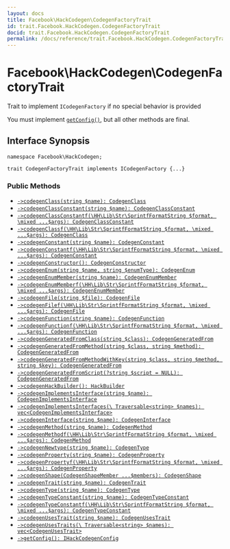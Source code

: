 ```yaml
---
layout: docs
title: Facebook\HackCodegen\CodegenFactoryTrait
id: trait.Facebook.HackCodegen.CodegenFactoryTrait
docid: trait.Facebook.HackCodegen.CodegenFactoryTrait
permalink: /docs/reference/trait.Facebook.HackCodegen.CodegenFactoryTrait.md
---
```

# Facebook\\HackCodegen\\CodegenFactoryTrait




Trait to implement ` ICodegenFactory ` if no special behavior is provided




You must implement [` getConfig() `](<trait.Facebook.HackCodegen.CodegenFactoryTrait.getConfig.md>), but all other methods are final.




## Interface Synopsis




``` Hack
namespace Facebook\HackCodegen;

trait CodegenFactoryTrait implements ICodegenFactory {...}
```




### Public Methods




+ [` ->codegenClass(string $name): CodegenClass `](<trait.Facebook.HackCodegen.CodegenFactoryTrait.codegenClass.md>)
+ [` ->codegenClassConstant(string $name): CodegenClassConstant `](<trait.Facebook.HackCodegen.CodegenFactoryTrait.codegenClassConstant.md>)
+ [` ->codegenClassConstantf(\HH\Lib\Str\SprintfFormatString $format, \mixed ...$args): CodegenClassConstant `](<trait.Facebook.HackCodegen.CodegenFactoryTrait.codegenClassConstantf.md>)
+ [` ->codegenClassf(\HH\Lib\Str\SprintfFormatString $format, \mixed ...$args): CodegenClass `](<trait.Facebook.HackCodegen.CodegenFactoryTrait.codegenClassf.md>)
+ [` ->codegenConstant(string $name): CodegenConstant `](<trait.Facebook.HackCodegen.CodegenFactoryTrait.codegenConstant.md>)
+ [` ->codegenConstantf(\HH\Lib\Str\SprintfFormatString $format, \mixed ...$args): CodegenConstant `](<trait.Facebook.HackCodegen.CodegenFactoryTrait.codegenConstantf.md>)
+ [` ->codegenConstructor(): CodegenConstructor `](<trait.Facebook.HackCodegen.CodegenFactoryTrait.codegenConstructor.md>)
+ [` ->codegenEnum(string $name, string $enumType): CodegenEnum `](<trait.Facebook.HackCodegen.CodegenFactoryTrait.codegenEnum.md>)
+ [` ->codegenEnumMember(string $name): CodegenEnumMember `](<trait.Facebook.HackCodegen.CodegenFactoryTrait.codegenEnumMember.md>)
+ [` ->codegenEnumMemberf(\HH\Lib\Str\SprintfFormatString $format, \mixed ...$args): CodegenEnumMember `](<trait.Facebook.HackCodegen.CodegenFactoryTrait.codegenEnumMemberf.md>)
+ [` ->codegenFile(string $file): CodegenFile `](<trait.Facebook.HackCodegen.CodegenFactoryTrait.codegenFile.md>)
+ [` ->codegenFilef(\HH\Lib\Str\SprintfFormatString $format, \mixed ...$args): CodegenFile `](<trait.Facebook.HackCodegen.CodegenFactoryTrait.codegenFilef.md>)
+ [` ->codegenFunction(string $name): CodegenFunction `](<trait.Facebook.HackCodegen.CodegenFactoryTrait.codegenFunction.md>)
+ [` ->codegenFunctionf(\HH\Lib\Str\SprintfFormatString $format, \mixed ...$args): CodegenFunction `](<trait.Facebook.HackCodegen.CodegenFactoryTrait.codegenFunctionf.md>)
+ [` ->codegenGeneratedFromClass(string $class): CodegenGeneratedFrom `](<trait.Facebook.HackCodegen.CodegenFactoryTrait.codegenGeneratedFromClass.md>)
+ [` ->codegenGeneratedFromMethod(string $class, string $method): CodegenGeneratedFrom `](<trait.Facebook.HackCodegen.CodegenFactoryTrait.codegenGeneratedFromMethod.md>)
+ [` ->codegenGeneratedFromMethodWithKey(string $class, string $method, string $key): CodegenGeneratedFrom `](<trait.Facebook.HackCodegen.CodegenFactoryTrait.codegenGeneratedFromMethodWithKey.md>)
+ [` ->codegenGeneratedFromScript(?string $script = NULL): CodegenGeneratedFrom `](<trait.Facebook.HackCodegen.CodegenFactoryTrait.codegenGeneratedFromScript.md>)
+ [` ->codegenHackBuilder(): HackBuilder `](<trait.Facebook.HackCodegen.CodegenFactoryTrait.codegenHackBuilder.md>)
+ [` ->codegenImplementsInterface(string $name): CodegenImplementsInterface `](<trait.Facebook.HackCodegen.CodegenFactoryTrait.codegenImplementsInterface.md>)
+ [` ->codegenImplementsInterfaces(\ Traversable<string> $names): vec<CodegenImplementsInterface> `](<trait.Facebook.HackCodegen.CodegenFactoryTrait.codegenImplementsInterfaces.md>)
+ [` ->codegenInterface(string $name): CodegenInterface `](<trait.Facebook.HackCodegen.CodegenFactoryTrait.codegenInterface.md>)
+ [` ->codegenMethod(string $name): CodegenMethod `](<trait.Facebook.HackCodegen.CodegenFactoryTrait.codegenMethod.md>)
+ [` ->codegenMethodf(\HH\Lib\Str\SprintfFormatString $format, \mixed ...$args): CodegenMethod `](<trait.Facebook.HackCodegen.CodegenFactoryTrait.codegenMethodf.md>)
+ [` ->codegenNewtype(string $name): CodegenType `](<trait.Facebook.HackCodegen.CodegenFactoryTrait.codegenNewtype.md>)
+ [` ->codegenProperty(string $name): CodegenProperty `](<trait.Facebook.HackCodegen.CodegenFactoryTrait.codegenProperty.md>)
+ [` ->codegenPropertyf(\HH\Lib\Str\SprintfFormatString $format, \mixed ...$args): CodegenProperty `](<trait.Facebook.HackCodegen.CodegenFactoryTrait.codegenPropertyf.md>)
+ [` ->codegenShape(CodegenShapeMember ...$members): CodegenShape `](<trait.Facebook.HackCodegen.CodegenFactoryTrait.codegenShape.md>)
+ [` ->codegenTrait(string $name): CodegenTrait `](<trait.Facebook.HackCodegen.CodegenFactoryTrait.codegenTrait.md>)
+ [` ->codegenType(string $name): CodegenType `](<trait.Facebook.HackCodegen.CodegenFactoryTrait.codegenType.md>)
+ [` ->codegenTypeConstant(string $name): CodegenTypeConstant `](<trait.Facebook.HackCodegen.CodegenFactoryTrait.codegenTypeConstant.md>)
+ [` ->codegenTypeConstantf(\HH\Lib\Str\SprintfFormatString $format, \mixed ...$args): CodegenTypeConstant `](<trait.Facebook.HackCodegen.CodegenFactoryTrait.codegenTypeConstantf.md>)
+ [` ->codegenUsesTrait(string $name): CodegenUsesTrait `](<trait.Facebook.HackCodegen.CodegenFactoryTrait.codegenUsesTrait.md>)
+ [` ->codegenUsesTraits(\ Traversable<string> $names): vec<CodegenUsesTrait> `](<trait.Facebook.HackCodegen.CodegenFactoryTrait.codegenUsesTraits.md>)
+ [` ->getConfig(): IHackCodegenConfig `](<trait.Facebook.HackCodegen.CodegenFactoryTrait.getConfig.md>)